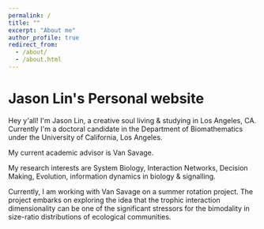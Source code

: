 ```yaml
---
permalink: /
title: ""
excerpt: "About me"
author_profile: true
redirect_from: 
  - /about/
  - /about.html
---
```


Jason Lin's Personal website
====

Hey y'all! I'm Jason Lin, a creative soul living & studying in Los Angeles, CA. Currently I'm a doctoral candidate in the Department of Biomathematics under the University of California, Los Angeles.

My current academic advisor is Van Savage.

My research interests are System Biology, Interaction Networks, Decision Making, Evolution, information dynamics in biology & signalling.

Currently, I am working with Van Savage on a summer rotation project. The project embarks on exploring the idea that the trophic interaction dimensionality can be one of the significant stressors for the bimodality in size-ratio distributions of ecological communities.
